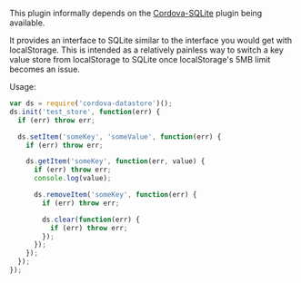 This plugin informally depends on the [Cordova-SQLite](https://github.com/brodysoft/Cordova-SQLitePlugin) plugin being available.

It provides an interface to SQLite similar to the interface you would get with localStorage. This is intended as a relatively painless way to switch a key value store from localStorage to SQLite once localStorage's 5MB limit becomes an issue.

Usage:

```javascript
var ds = require('cordova-datastore')();
ds.init('test_store', function(err) {
  if (err) throw err;

  ds.setItem('someKey', 'someValue', function(err) {
    if (err) throw err;

    ds.getItem('someKey', function(err, value) {
      if (err) throw err;
      console.log(value);

      ds.removeItem('someKey', function(err) {
        if (err) throw err;

        ds.clear(function(err) {
          if (err) throw err;
        });
      });
    });
  });
});
```
